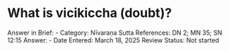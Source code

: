 # What is vicikiccha (doubt)?

Answer in Brief: -
 Category: Nīvaraṇa
Sutta References: DN 2; MN 35; SN 12:15
Answer: -
Date Entered: March 18, 2025
Review Status: Not started